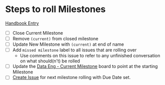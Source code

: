 
# Steps to roll Milestones

[Handbook Entry](https://about.gitlab.com/handbook/business-ops/data-team/#milestone-planning)

- [ ] Close Current Milestone
- [ ] Remove `(current)` from closed milestone
- [ ] Update New Milestone with `(current)` at end of name
- [ ] Add `missed milestone` label to all issues that are rolling over 
  - Use comments on this issue to refer to any unfinished conversation on what should(n't) be rolled
- [ ] Update the [Data Eng - Current Milestone](https://gitlab.com/groups/gitlab-data/-/boards/1373923) board to point at the starting Milestone
- [ ] [Create Issue](https://gitlab.com/gitlab-data/analytics/issues/new?issuable_template=de_milestone_rolling) for next milestone rolling with Due Date set.
